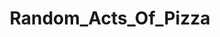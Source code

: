 ---
title: Random_Acts_Of_Pizza
crosslinks:
- Assistance
- youtubefactsbot
- RandomKindness
- beermoney
- GiftofGames
- mylittlepony
- Feminism
- snackexchange
- spiders
- Food_Pantry
- funny
- PUBATTLEGROUNDS
- ProtectAndServe
- RandomActsofCards
- PictureGame
- puppers
- TinyHouses
- aww
- UpliftingNews
- gaming
---